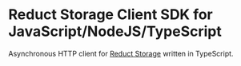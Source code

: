 # Reduct Storage Client SDK for JavaScript/NodeJS/TypeScript

Asynchronous HTTP client for [Reduct Storage](https://reduct-storage.dev) written in TypeScript.

